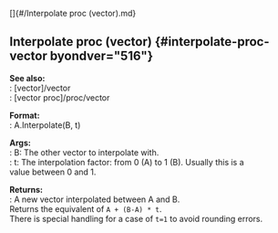 []{#/Interpolate proc (vector).md}    
## Interpolate proc (vector) {#interpolate-proc-vector byondver="516"}    
**See also:**    
:   [vector]/vector    
:   [vector proc]/proc/vector    
<!-- -->    
**Format:**    
:   A.Interpolate(B, t)    
<!-- -->    
**Args:**    
:   B: The other vector to interpolate with.    
:   t: The interpolation factor: from 0 (A) to 1 (B). Usually this is a    
    value between 0 and 1.    
<!-- -->    
**Returns:**    
:   A new vector interpolated between A and B.    
Returns the equivalent of `A + (B-A) * t`.    
There is special handling for a case of `t=1` to avoid rounding errors.  
